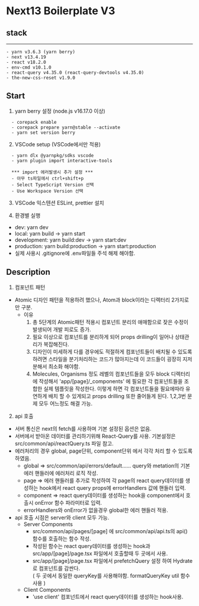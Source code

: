 # Next13 Boilerplate V3

## stack

---

```
- yarn v3.6.3 (yarn berry)
- next v13.4.19
- react v18.2.0
- env-cmd v10.1.0
- react-query v4.35.0 (react-query-devtools v4.35.0)
- the-new-css-reset v1.9.0
```

## Start

1. yarn berry 설정 (node.js v16.17.0 이상)

```
  - corepack enable
  - corepack prepare yarn@stable --activate
  - yarn set version berry
```

2. VSCode setup (VSCode에서만 적용)

```
  - yarn dlx @yarnpkg/sdks vscode
  - yarn plugin import interactive-tools

  *** import 에러발생시 추가 설정 ***
  - 아무 ts파일에서 ctrl+shift+p
  - Select TypeScript Version 선택
  - Use Workspace Version 선택
```

3. VSCode 익스텐션 ESLint, prettier 설치

4. 환경별 실행

- dev: yarn dev
- local: yarn build -> yarn start
- development: yarn build:dev -> yarn start:dev
- production: yarn build:production -> yarn start:production
- 실제 사용시 .gitignore에 .env파일들 주석 해제 해야함.

## Description

1. 컴포넌트 패턴

- Atomic 디자인 패턴을 적용하려 했으나, Atom과 block이라는 디렉터리 2가지로만 구분.
  - 이유
    1. 총 5단계의 Atomic패턴 적용시 컴포넌트 분리의 애매함으로 잦은 수정이 발생되어 개발 피로도 증가.
    2. 필요 이상으로 컴포넌트를 분리하게 되어 props drilling이 일어나 상태관리가 복잡해진다.
    3. 디자인이 미세하게 다를 경우에도 적절하게 컴포넌트들이 배치될 수 있도록 하려면 스타일을 분기처리하는 코드가 많아지는데 이 코드들이 굉장히 지저분해서 최소화 해야함.
    4. Molecules, Organisms 정도 레벨의 컴포넌트들을 모두 block 디렉터리에 작성해서 'app/[page]/\_components' 에 필요한 각 컴포넌트들을 조합한 실제 템플릿을 작성한다. 이렇게 하면 각 컴포넌트들을 필요에따라 유연하게 배치 할 수 있게되고 props drilling 또한 줄어들게 된다. 1,2,3번 문제 모두 어느정도 해결 가능.

2. api 호출

- 서버 통신은 next의 fetch를 사용하며 기본 설정된 옵션은 없음.
- 서버에서 받아온 데이터를 관리하기위해 React-Query를 사용. 기본설정은 src/common/api/reactQuery.ts 파일 참고.
- 에러처리의 경우 global, page단위, component단위 에서 각각 처리 할 수 있도록 하였음.
  - global => src/common/api/errors/default...... query와 metation의 기본 에러 핸들러에 에러처리 로직 작성.
  - page => 에러 핸들러를 추가로 작성하여 각 page의 react query데이터를 생성하는 hook에서 react query props에 errorHandlers 값에 핸들러 입력.
  - component => react query데이터를 생성하는 hook을 component에서 호출시 onError 함수 파라미터로 입력.
  - errorHandlers와 onError가 없을경우 global한 에러 핸들러 적용.
- api 호출 시점은 server와 client 모두 가능.
  - Server Components
    - src/common/api/pages/[page] 에 src/common/api/api.ts의 api() 함수를 호출하는 함수 작성.
    - 작성된 함수는 react query데이터를 생성하는 hook과 src/app/[page]/page.tsx 파일에서 호출할때 두 곳에서 사용.
    - src/app/[page]/page.tsx 파일에서 prefetchQuery 설정 하여 Hydrate로 컴포넌트를 감싼다. <br />( 두 곳에서 동일한 queryKey를 사용해야함. formatQueryKey util 함수 사용 )
  - Client Components
    - 'use client' 컴포넌트에서 react query데이터를 생성하는 hook사용.
